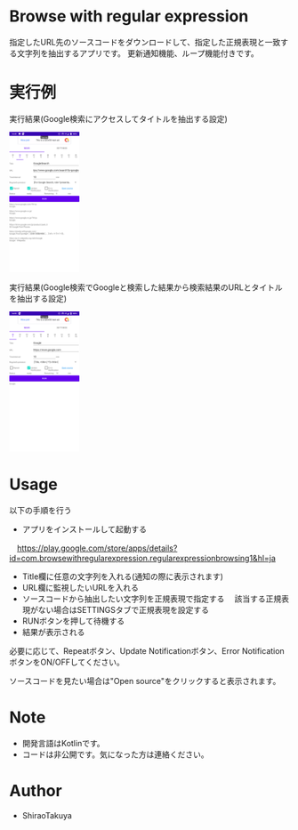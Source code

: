 ﻿# Browse with regular expression

指定したURL先のソースコードをダウンロードして、指定した正規表現と一致する文字列を抽出するアプリです。
更新通知機能、ループ機能付きです。

# 実行例

実行結果(Google検索にアクセスしてタイトルを抽出する設定)

<img src="https://raw.githubusercontent.com/ShiraoTakuya/Browse-with-regular-expression/main/cap1.png" width="25%">

実行結果(Google検索でGoogleと検索した結果から検索結果のURLとタイトルを抽出する設定)

<img src="https://raw.githubusercontent.com/ShiraoTakuya/Browse-with-regular-expression/main/cap2.png" width="25%">

# Usage

以下の手順を行う
* アプリをインストールして起動する

　https://play.google.com/store/apps/details?id=com.browsewithregularexpression.regularexpressionbrowsing1&hl=ja
* Title欄に任意の文字列を入れる(通知の際に表示されます)
* URL欄に監視したいURLを入れる
* ソースコードから抽出したい文字列を正規表現で指定する
　該当する正規表現がない場合はSETTINGSタブで正規表現を設定する
* RUNボタンを押して待機する
* 結果が表示される

必要に応じて、Repeatボタン、Update Notificationボタン、Error NotificationボタンをON/OFFしてください。

ソースコードを見たい場合は"Open source"をクリックすると表示されます。

# Note
 
* 開発言語はKotlinです。
* コードは非公開です。気になった方は連絡ください。
 
# Author
  
* ShiraoTakuya
